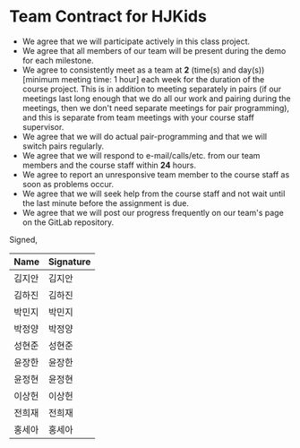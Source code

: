 Team Contract for HJKids
====================================

- We agree that we will participate actively in this class project.
- We agree that all members of our team will be present during the demo for each milestone.
- We agree to consistently meet as a team at __2__ (time(s) and day(s)) [minimum meeting time: 1 hour] each week for the duration of the course project.
  This is in addition to meeting separately in pairs (if our meetings last long enough that we do all our work and pairing during the meetings, then we don't need separate meetings for pair programming), and this is separate from team meetings with your course staff supervisor.
- We agree that we will do actual pair-programming and that we will switch pairs regularly.
- We agree that we will respond to e-mail/calls/etc. from our team members and the course staff within __24__ hours.
- We agree to report an unresponsive team member to the course staff as soon as problems occur.
- We agree that we will seek help from the course staff and not wait until the last minute before the assignment is due.
- We agree that we will post our progress frequently on our team's page on the GitLab repository.

Signed,

| Name   |   Signature     |
| ------ | --------------- |
| 김지안 | 김지안 |
| 김하진 | 김하진 |
| 박민지 | 박민지 |
| 박정양 | 박정양 |
| 성현준 | 성현준 |
| 윤장한 | 윤장한 |
| 윤정현 | 윤정현 |
| 이상헌 | 이상헌 |
| 전희재 | 전희재 |
| 홍세아 | 홍세아 |
